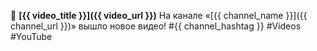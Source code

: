 🎥 **[{{ video_title }}]({{ video_url }})**
На канале «[{{ channel_name }}]({{ channel_url }})» вышло новое видео\!
\#{{ channel_hashtag }} \#Videos \#YouTube